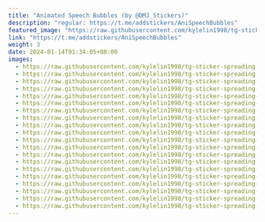 ```yaml
---
title: "Animated Speech Bubbles (by @DMJ_Stickers)"
description: "regular: https://t.me/addstickers/AniSpeechBubbles"
featured_image: "https://raw.githubusercontent.com/kylelin1998/tg-sticker-spreading-worldwide-images/main/img/cc0c38fb-8ba0-46e8-86e4-80d2953d6497.jpg"
link: "https://t.me/addstickers/AniSpeechBubbles"
weight: 3
date: 2024-01-14T01:34:05+08:00
images:
  - https://raw.githubusercontent.com/kylelin1998/tg-sticker-spreading-worldwide-images/main/img/cc0c38fb-8ba0-46e8-86e4-80d2953d6497.jpg
  - https://raw.githubusercontent.com/kylelin1998/tg-sticker-spreading-worldwide-images/main/img/d6504f09-2383-4f0b-8508-7992cca5943a.jpg
  - https://raw.githubusercontent.com/kylelin1998/tg-sticker-spreading-worldwide-images/main/img/a7e43add-21d1-4f48-80a7-af9b61baf9ea.jpg
  - https://raw.githubusercontent.com/kylelin1998/tg-sticker-spreading-worldwide-images/main/img/9d82b1cb-fc7c-4079-beb8-15dec1817348.jpg
  - https://raw.githubusercontent.com/kylelin1998/tg-sticker-spreading-worldwide-images/main/img/d9cc97b1-6178-43ee-b428-1ff3c3b7edf1.jpg
  - https://raw.githubusercontent.com/kylelin1998/tg-sticker-spreading-worldwide-images/main/img/a5011f01-b520-43fe-bb1f-8ee093afb0dc.jpg
  - https://raw.githubusercontent.com/kylelin1998/tg-sticker-spreading-worldwide-images/main/img/6f7f7cea-5fec-4acd-9052-474fcf8690b5.jpg
  - https://raw.githubusercontent.com/kylelin1998/tg-sticker-spreading-worldwide-images/main/img/0142ae3b-253f-40eb-9a40-c21553a84105.jpg
  - https://raw.githubusercontent.com/kylelin1998/tg-sticker-spreading-worldwide-images/main/img/28824502-e063-412e-a7c1-e41fff56be9d.jpg
  - https://raw.githubusercontent.com/kylelin1998/tg-sticker-spreading-worldwide-images/main/img/65dd6a35-990f-4bb3-942c-276522b484b4.jpg
  - https://raw.githubusercontent.com/kylelin1998/tg-sticker-spreading-worldwide-images/main/img/fe742ae9-2881-401d-acd4-81a58b5858d3.jpg
  - https://raw.githubusercontent.com/kylelin1998/tg-sticker-spreading-worldwide-images/main/img/c02a928a-c5fb-4165-aa76-55aa561773ec.jpg
  - https://raw.githubusercontent.com/kylelin1998/tg-sticker-spreading-worldwide-images/main/img/eb0dcb52-4c59-4473-98be-040f287eb7b9.jpg
  - https://raw.githubusercontent.com/kylelin1998/tg-sticker-spreading-worldwide-images/main/img/3e483352-4d32-421f-bc0f-576b5d7d7348.jpg
  - https://raw.githubusercontent.com/kylelin1998/tg-sticker-spreading-worldwide-images/main/img/ce5bcb5d-74d5-4218-91c1-6bddb4725a32.jpg
  - https://raw.githubusercontent.com/kylelin1998/tg-sticker-spreading-worldwide-images/main/img/cb451e47-abfc-4e3b-b0fb-1a07a9647d92.jpg
  - https://raw.githubusercontent.com/kylelin1998/tg-sticker-spreading-worldwide-images/main/img/87e1bedf-8345-451a-bc6a-4393cfb992cc.jpg
  - https://raw.githubusercontent.com/kylelin1998/tg-sticker-spreading-worldwide-images/main/img/ed253a1c-2617-48b7-8715-962cd20082fc.jpg
  - https://raw.githubusercontent.com/kylelin1998/tg-sticker-spreading-worldwide-images/main/img/762dfb9f-7436-4a04-b235-68b676838e7d.jpg
  - https://raw.githubusercontent.com/kylelin1998/tg-sticker-spreading-worldwide-images/main/img/2243ec1b-bfaf-4f9a-902e-a618edd80cea.jpg
---
```

